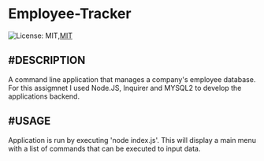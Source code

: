 # Employee-Tracker

![License: MIT](https://img.shields.io/badge/License-MIT-yellow.svg),[MIT](https://img.shields.io/badge/MIT-License-green)

#DESCRIPTION
-------------------------------------------------------------------
A command line application that manages a company's employee database.
For this assigmnet I used Node.JS, Inquirer and MYSQL2 to develop the applications backend.

#USAGE
-------------------------------------------------------------------
Application is run by executing 'node index.js'.  This will display a main menu with a list of commands that can be executed to input data.  